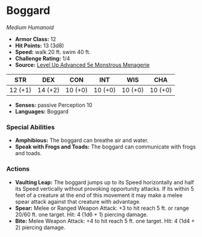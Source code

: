 # Boggard

*Medium* *Humanoid*

- **Armor Class:** 12
- **Hit Points:** 13 (3d8)
- **Speed:** walk 20 ft. swim 40 ft.
- **Challenge Rating:** 1/4
- **Source:** [Level Up Advanced 5e Monstrous Menagerie](https://www.levelup5e.com)

| STR | DEX | CON | INT | WIS | CHA |
| --- | --- | --- | --- | --- | --- |
| 12 (+1) | 14 (+2) | 10 (+0) | 10 (+0) | 10 (+0) | 10 (+0) |

- **Senses:** passive Perception 10
- **Languages:** Boggard
### Special Abilities
- **Amphibious:** The boggard can breathe air and water.
- **Speak with Frogs and Toads:** The boggard can communicate with frogs and toads.
### Actions
- **Vaulting Leap:** The boggard jumps up to its Speed horizontally and half its Speed vertically without provoking opportunity attacks. If its within 5 feet of a creature at the end of this movement  it may make a melee spear attack against that creature with advantage.
- **Spear:** Melee or Ranged Weapon Attack: +3 to hit  reach 5 ft. or range 20/60 ft.  one target. Hit: 4 (1d6 + 1) piercing damage.
- **Bite:** Melee Weapon Attack: +4 to hit  reach 5 ft.  one target. Hit: 4 (1d4 + 2) piercing damage.
